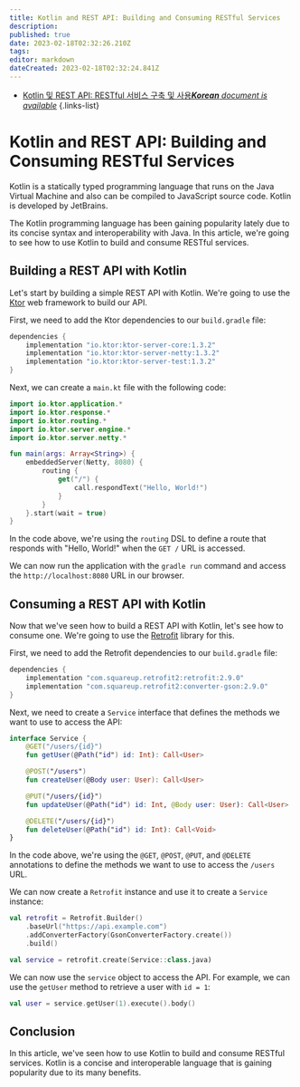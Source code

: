 ```yaml
---
title: Kotlin and REST API: Building and Consuming RESTful Services
description: 
published: true
date: 2023-02-18T02:32:26.210Z
tags: 
editor: markdown
dateCreated: 2023-02-18T02:32:24.841Z
---
```


- [Kotlin 및 REST API: RESTful 서비스 구축 및 사용***Korean** document is available*](/ko/Knowledge-base/Kotlin/kotlin-and-rest-api-building-and-consuming-restful-services)
{.links-list}


# Kotlin and REST API: Building and Consuming RESTful Services

Kotlin is a statically typed programming language that runs on the Java Virtual Machine and also can be compiled to JavaScript source code. Kotlin is developed by JetBrains.

The Kotlin programming language has been gaining popularity lately due to its concise syntax and interoperability with Java. In this article, we're going to see how to use Kotlin to build and consume RESTful services.

## Building a REST API with Kotlin

Let's start by building a simple REST API with Kotlin. We're going to use the [Ktor](https://ktor.io/) web framework to build our API.

First, we need to add the Ktor dependencies to our `build.gradle` file:

```groovy
dependencies {
    implementation "io.ktor:ktor-server-core:1.3.2"
    implementation "io.ktor:ktor-server-netty:1.3.2"
    implementation "io.ktor:ktor-server-test:1.3.2"
}
```

Next, we can create a `main.kt` file with the following code:

```kotlin
import io.ktor.application.*
import io.ktor.response.*
import io.ktor.routing.*
import io.ktor.server.engine.*
import io.ktor.server.netty.*

fun main(args: Array<String>) {
    embeddedServer(Netty, 8080) {
        routing {
            get("/") {
                call.respondText("Hello, World!")
            }
        }
    }.start(wait = true)
}
```

In the code above, we're using the `routing` DSL to define a route that responds with "Hello, World!" when the `GET /` URL is accessed.

We can now run the application with the `gradle run` command and access the `http://localhost:8080` URL in our browser.

## Consuming a REST API with Kotlin

Now that we've seen how to build a REST API with Kotlin, let's see how to consume one. We're going to use the [Retrofit](https://square.github.io/retrofit/) library for this.

First, we need to add the Retrofit dependencies to our `build.gradle` file:

```groovy
dependencies {
    implementation "com.squareup.retrofit2:retrofit:2.9.0"
    implementation "com.squareup.retrofit2:converter-gson:2.9.0"
}
```

Next, we need to create a `Service` interface that defines the methods we want to use to access the API:

```kotlin
interface Service {
    @GET("/users/{id}")
    fun getUser(@Path("id") id: Int): Call<User>

    @POST("/users")
    fun createUser(@Body user: User): Call<User>

    @PUT("/users/{id}")
    fun updateUser(@Path("id") id: Int, @Body user: User): Call<User>

    @DELETE("/users/{id}")
    fun deleteUser(@Path("id") id: Int): Call<Void>
}
```

In the code above, we're using the `@GET`, `@POST`, `@PUT`, and `@DELETE` annotations to define the methods we want to use to access the `/users` URL.

We can now create a `Retrofit` instance and use it to create a `Service` instance:

```kotlin
val retrofit = Retrofit.Builder()
    .baseUrl("https://api.example.com")
    .addConverterFactory(GsonConverterFactory.create())
    .build()

val service = retrofit.create(Service::class.java)
```

We can now use the `service` object to access the API. For example, we can use the `getUser` method to retrieve a user with `id = 1`:

```kotlin
val user = service.getUser(1).execute().body()
```

## Conclusion

In this article, we've seen how to use Kotlin to build and consume RESTful services. Kotlin is a concise and interoperable language that is gaining popularity due to its many benefits.